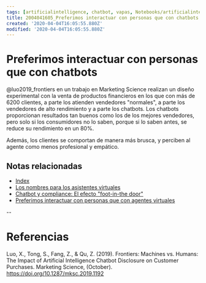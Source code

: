 ```yaml
---
tags: [artificialintelligence, chatbot, vapas, Notebooks/artificialintelligence, virtualagents, body, efectiveness]
title: 2004041605_Preferimos interactuar con personas que con chatbots 
created: '2020-04-04T16:05:55.880Z'
modified: '2020-04-04T16:05:55.880Z'
---
```


# Preferimos interactuar con personas que con chatbots 

@luo2019_frontiers en un trabajo en Marketing Science realizan un diseño experimental con la venta de productos financieros en los que con más de 6200 clientes, a parte los atienden vendedores "normales", a parte los vendedores de alto rendimiento y a parte los chatbots. Los chatbots proporcionan resultados tan buenos como los de los mejores vendedores, pero solo si los consumidores no lo saben, porque si lo saben antes, se reduce su rendimiento en un 80%.

Además, los clientes se comportan de manera más brusca, y perciben al agente como menos profesional y empático.


## Notas relacionadas

- [Index](_2003101705_index.md)
- [Los nombres para los asistentes virtuales](2004030718_nombresasistentesvirtuales.md)
- [Chatbot y compliance: El efecto "foot-in-the door"](2003241149_chatbots_footinthedoor_y_compliance.md)
- [Preferimos interactuar con personas que con agentes virtuales](2004041604_preferimos_comprar_personas_chatbot.md)

--

# Referencias

Luo, X., Tong, S., Fang, Z., & Qu, Z. (2019). Frontiers: Machines vs. Humans: The Impact of Artificial Intelligence Chatbot Disclosure on Customer Purchases. Marketing Science, (October). https://doi.org/10.1287/mksc.2019.1192